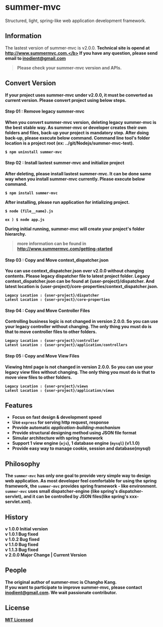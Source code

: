 # summer-mvc
Structured, light, spring-like web application development framework.      

## Information
The lastest version of summer-mvc is v2.0.0.
<b>Technical site is opend at http://www.summermvc.com.</b>
If you have any question, please send email to inodient@gmail.com

> Please check your summer-mvc version and APIs.





## Convert Version
If your project uses summer-mvc under v2.0.0, it must be converted as current version. Please convert project using below steps.





#### Step 01 : Remove legacy summer-mvc
When you convert summer-mvc version, deleting legacy summer-mvc is the best stable way. As summer-mvc or developer creates their own folders and files, <b>back-up</b> your project is mandatory step. After doing back-up, please execute below command.
Command line tool's folder location is a <b>project root</b> (ex: ../git/Nodejs/summer-mvc-test).
```
$ npm uninstall summer-mvc
```





#### Step 02 : Install lastest summer-mvc and initialize project
After deleting, please install lastest summer-mvc.
It can be done same way when you install summer-mvc currently.
Please execute below command.
```
$ npm install summer-mvc
```
After installing, please run application for intializing project.
```
$ node {file__name}.js
```
```
ex ) $ node app.js
```
During initial running, summer-mvc will create your project's folder hierarchy.
> more information can be found in http://www.summermvc.com/getting-started





#### Step 03 : Copy and Move context_dispatcher.json
You can use <b>context_dispatcher.json</b> over v2.0.0 without changing contents. Please legacy dispatcher file to latest project folder.
Legacy <b>context_dispatcher.json</b> can be found at <b>{user-project}/dispatcher</b>.
And latest location is <b>{user-project}/core-properties/context_dispatcher.json</b>.

```
Legacy Location : {user-project}/dispatcher
Latest Location : {user-project}/core-properties
```





#### Step 04 : Copy and Move Controller Files
Controlling business logic is not changed in version 2.0.0.
So you can use your legacy controller without changing.
The only thing you must do is that to move controller files to other folders.
```
Legacy Location : {user-project}/controller
Latest Location : {user-project}/application/controllers
```





#### Step 05 : Copy and Move View Files
Viewing html page is not changed in version 2.0.0.
So you can use your legacy view files without changing.
The only thing you must do is that to move view files to other folders.
```
Legacy Location : {user-project}/views
Latest Location : {user-project}/application/views
```





## Features       
- Focus on fast design & development speed
- Use `express` for serving http request, response
- Provide automatic *application-building-machanism*
- Provide structural designing method using **JSON** file format
- Simular architecture with spring framework
- Support 1 view engine (`ejs`), 1 database engine (`mysql`) (v1.1.0)
- Provide easy way to manage cookie, session and database(mysql)





## Philosophy    
The `summer-mvc` has only one goal to provide very simple way to design web application. As most developer feel comfortable for using the **spring framework**, the `summer-mvc` provides spring framework - like environment. `summer-mvc` uses small **dispatcher-engine** (like spring's dispatcher-servlet), and it can be controlled by **JSON files**(like spring's xxx-servlet.xml).      





## History
v 1.0.0 Initial version    
v 1.0.1 Bug fixed    
v 1.0.2 Bug fixed    
v 1.1.0 Bug fixed    
v 1.1.3 Bug fixed    
**v 2.0.0 Major Change | Current Version**





## People
The original author of summer-mvc is Changho Kang.  
If you want to participate to improve <b>summer-mvc</b>,
please contact <b>inodient@gmail.com</b>.
We wait passionate contributor.





## License
[MIT Licensed](https://github.com/inodient/summer-mvc/blob/master/LICENSE)  
